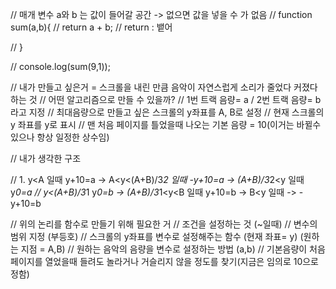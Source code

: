 // 매개 변수 a와 b 는 값이 들어갈 공간 -> 없으면 값을 넣을 수 가 없음
// function sum(a,b){
//   return a + b;
//   return : 뱉어

// }

// console.log(sum(9,1));


// 내가 만들고 싶은거 = 스크롤을 내린 만큼 음악이 자연스럽게 소리가 줄었다 커졌다 하는 것
// 어떤 알고리즘으로 만들 수 있을까?
// 1번 트랙 음량= a / 2번 트랙 음량= b 라고 지정 
// 최대음량으로 만들고 싶은 스크롤의 y좌표를 A, B로 설정
// 현재 스크롤의 y 좌표를 y로 표시
// 맨 처음 페이지를 틀었을때 나오는 기본 음량 = 10(이거는 바뀔수 있으나 항상 일정한 상수임)


// 내가 생각한 구조

// 1. y<A 일때 y+10=a     ->     A<y<(A+B)/3*2 일때 -y+10=a     -> (A+B)/3*2<y 일때 y*0=a
//   y<(A+B)/3*1 y*0=b       ->     (A+B)/3*1<y<B 일때 y+10=b    ->   B<y 일때    -> -y+10=b



// 위의 논리를 함수로 만들기 위해 필요한 거
//  조건을 설정하는 것  (~일때)
//  변수의 범위 지정 (부등호)
//  스크롤의 y좌표를 변수로 설정해주는 함수 (현재 좌표= y) (원하는 지점 = A,B)
//  원하는 음악의 음량을 변수로 설정하는 방법 (a,b)
//  기본음량이 처음 페이지를 열었을때 들려도 놀라거나 거슬리지 않을 정도를 찾기(지금은 임의로 10으로 정함)
